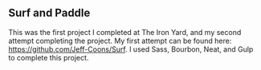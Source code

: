 ## Surf and Paddle

This was the first project I completed at The Iron Yard, and my second attempt completing the project. My first attempt can be found here: https://github.com/Jeff-Coons/Surf. I used Sass, Bourbon, Neat, and Gulp to complete this project.
